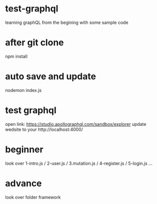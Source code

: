 # test-graphql
learning graphQL from the begining with some sample code

# after git clone
npm install

# auto save and update
nodemon index.js

# test graphql
open link: https://studio.apollographql.com/sandbox/explorer
update wedsite to your http://localhost:4000/

# beginner
look over  1-intro.js / 2-user.js / 3.mutation.js / 4-register.js / 5-login.js ...

# advance
look over folder framework
